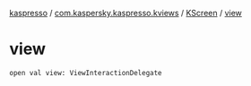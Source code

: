 [kaspresso](../../index.md) / [com.kaspersky.kaspresso.kviews](../index.md) / [KScreen](index.md) / [view](./view.md)

# view

`open val view: ViewInteractionDelegate`